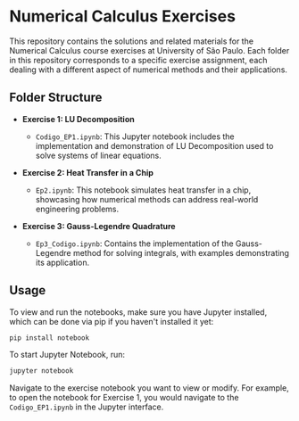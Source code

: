 # Numerical Calculus Exercises
This repository contains the solutions and related materials for the Numerical Calculus course exercises at University of São Paulo. Each folder in this repository corresponds to a specific exercise assignment, each dealing with a different aspect of numerical methods and their applications.

## Folder Structure

- **Exercise 1: LU Decomposition**
  - `Codigo_EP1.ipynb`: This Jupyter notebook includes the implementation and demonstration of LU Decomposition used to solve systems of linear equations.

- **Exercise 2: Heat Transfer in a Chip**
  - `Ep2.ipynb`: This notebook simulates heat transfer in a chip, showcasing how numerical methods can address real-world engineering problems.

- **Exercise 3: Gauss-Legendre Quadrature**
  - `Ep3_Codigo.ipynb`: Contains the implementation of the Gauss-Legendre method for solving integrals, with examples demonstrating its application.

## Usage

To view and run the notebooks, make sure you have Jupyter installed, which can be done via pip if you haven't installed it yet:

```bash
pip install notebook
```

To start Jupyter Notebook, run:

```bash
jupyter notebook
```

Navigate to the exercise notebook you want to view or modify. For example, to open the notebook for Exercise 1, you would navigate to the `Codigo_EP1.ipynb` in the Jupyter interface.
